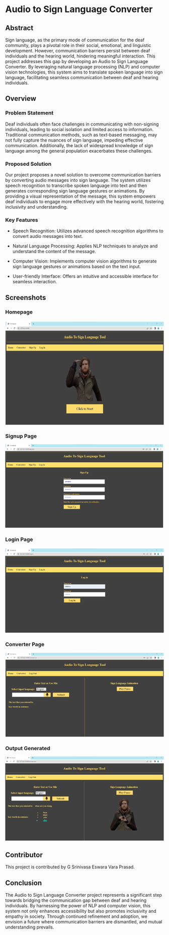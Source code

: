 # Audio to Sign Language Converter

## Abstract

Sign language, as the primary mode of communication for the deaf community, plays a pivotal role in their social, emotional, and linguistic development. However, communication barriers persist between deaf individuals and the hearing world, hindering meaningful interaction. This project addresses this gap by developing an Audio to Sign Language Converter. By leveraging natural language processing (NLP) and computer vision technologies, this system aims to translate spoken language into sign language, facilitating seamless communication between deaf and hearing individuals.

## Overview

### Problem Statement

Deaf individuals often face challenges in communicating with non-signing individuals, leading to social isolation and limited access to information. Traditional communication methods, such as text-based messaging, may not fully capture the nuances of sign language, impeding effective communication. Additionally, the lack of widespread knowledge of sign language among the general population exacerbates these challenges.

### Proposed Solution

Our project proposes a novel solution to overcome communication barriers by converting audio messages into sign language. The system utilizes speech recognition to transcribe spoken language into text and then generates corresponding sign language gestures or animations. By providing a visual representation of the message, this system empowers deaf individuals to engage more effectively with the hearing world, fostering inclusivity and understanding.

### Key Features

- Speech Recognition: Utilizes advanced speech recognition algorithms to convert audio messages into text.
  
- Natural Language Processing: Applies NLP techniques to analyze and understand the content of the message.
  
- Computer Vision: Implements computer vision algorithms to generate sign language gestures or animations based on the text input.
  
- User-friendly Interface: Offers an intuitive and accessible interface for seamless interaction.

## Screenshots

### Homepage
![Homepage](https://github.com/gannemjahnavi/AUDIO_SPEECH_TO_SIGN_LANGUAGE_CONVERTOR/blob/main/Homepage.png)

### Signup Page
![Signup Page](https://github.com/gannemjahnavi/AUDIO_SPEECH_TO_SIGN_LANGUAGE_CONVERTOR/blob/main/Signpage.png)

### Login Page
![Login Page](https://github.com/gannemjahnavi/AUDIO_SPEECH_TO_SIGN_LANGUAGE_CONVERTOR/blob/main/Loginpage.png)

### Converter Page
![Converter Page](https://github.com/gannemjahnavi/AUDIO_SPEECH_TO_SIGN_LANGUAGE_CONVERTOR/blob/main/Convertor.png)

### Output Generated
![Output Generated](https://github.com/gannemjahnavi/AUDIO_SPEECH_TO_SIGN_LANGUAGE_CONVERTOR/blob/main/Output.png)

## Contributor

This project is contributed by G Srinivasa Eswara Vara Prasad.
## Conclusion

The Audio to Sign Language Converter project represents a significant step towards bridging the communication gap between deaf and hearing individuals. By harnessing the power of NLP and computer vision, this system not only enhances accessibility but also promotes inclusivity and empathy in society. Through continued refinement and adoption, we envision a future where communication barriers are dismantled, and mutual understanding prevails.
